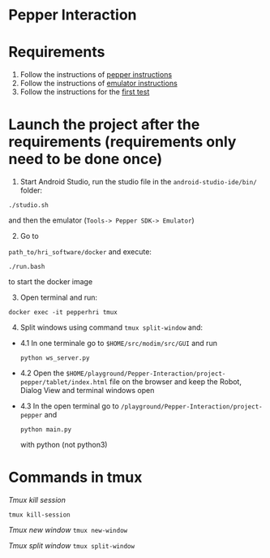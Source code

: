 # Pepper Interaction

# Requirements

1. Follow the instructions of [pepper instructions](./setup_pepper.md)
2. Follow the instructions of [emulator instructions](./setup_emulator.md)
3. Follow the instructions for the [first test](./fist_test.md)

# Launch the project after the requirements (requirements only need to be done once)

1. Start Android Studio, run the studio file in the `android-studio-ide/bin/` folder:

```
./studio.sh 
```

and then the emulator (`Tools-> Pepper SDK-> Emulator`)

2. Go to 

`path_to/hri_software/docker` and execute:
```
./run.bash
```

to start the docker image

3. Open terminal and run:

```
docker exec -it pepperhri tmux
```

4. Split windows using command `tmux split-window` and:
  + 4.1 In one terminale go to `$HOME/src/modim/src/GUI` and run 
    ```
    python ws_server.py
    ```
   
   + 4.2 Open the `$HOME/playground/Pepper-Interaction/project-pepper/tablet/index.html` file on the browser and keep the Robot, Dialog View and terminal windows open
   
   + 4.3 In the open terminal go to `/playground/Pepper-Interaction/project-pepper` and
     ```
     python main.py
     ```
      with python (not python3)

# Commands in tmux

*Tmux kill session*

```tmux kill-session ```

*Tmux new window*
``` tmux new-window ```

*Tmux split window*
```tmux split-window```
